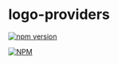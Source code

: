 # logo-providers
[![npm version](https://badge.fury.io/js/logo-providers.svg)](https://badge.fury.io/js/logo-providers)

[![NPM](https://nodei.co/npm/logo-providers.png?downloads=true&downloadRank=true&stars=true)](https://nodei.co/npm/logo-providers/)